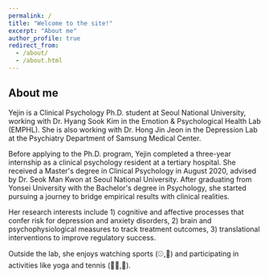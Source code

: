 ```yaml
---
permalink: /
title: "Welcome to the site!"
excerpt: "About me"
author_profile: true
redirect_from: 
  - /about/
  - /about.html
---
```


About me
------
Yejin is a Clinical Psychology Ph.D. student at Seoul National University, working with Dr. Hyang Sook Kim in the Emotion & Psychological Health Lab (EMPHL). She is also working with Dr. Hong Jin Jeon in the Depression Lab at the Psychiatry Department of Samsung Medical Center. 

Before applying to the Ph.D. program, Yejin completed a three-year internship as a clinical psychology resident at a tertiary hospital. She received a Master's degree in Clinical Psychology in August 2020, advised by Dr. Seok Man Kwon at Seoul National University. After graduating from Yonsei University with the Bachelor's degree in Psychology, she started pursuing a journey to bridge empirical results with clinical realities. 

Her research interests include 1) cognitive and affective processes that confer risk for depression and anxiety disorders, 2) brain and psychophysiological measures to track treatment outcomes, 3) translational interventions to improve regulatory success. 

Outside the lab, she enjoys watching sports (⚾️,🎾) and participating in activities like yoga and tennis (🧘‍♀️,🎾). 